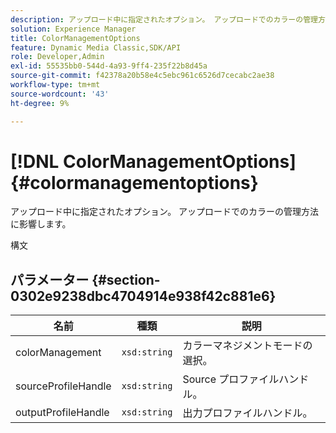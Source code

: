 ```yaml
---
description: アップロード中に指定されたオプション。 アップロードでのカラーの管理方法に影響します。
solution: Experience Manager
title: ColorManagementOptions
feature: Dynamic Media Classic,SDK/API
role: Developer,Admin
exl-id: 55535bb0-544d-4a93-9ff4-235f22b8d45a
source-git-commit: f42378a20b58e4c5ebc961c6526d7cecabc2ae38
workflow-type: tm+mt
source-wordcount: '43'
ht-degree: 9%

---
```


# [!DNL ColorManagementOptions]{#colormanagementoptions}

アップロード中に指定されたオプション。 アップロードでのカラーの管理方法に影響します。

構文

## パラメーター {#section-0302e9238dbc4704914e938f42c881e6}

| 名前 | 種類 | 説明 |
|---|---|---|
| colorManagement | `xsd:string` | カラーマネジメントモードの選択。 |
| sourceProfileHandle | `xsd:string` | Source プロファイルハンドル。 |
| outputProfileHandle | `xsd:string` | 出力プロファイルハンドル。 |
